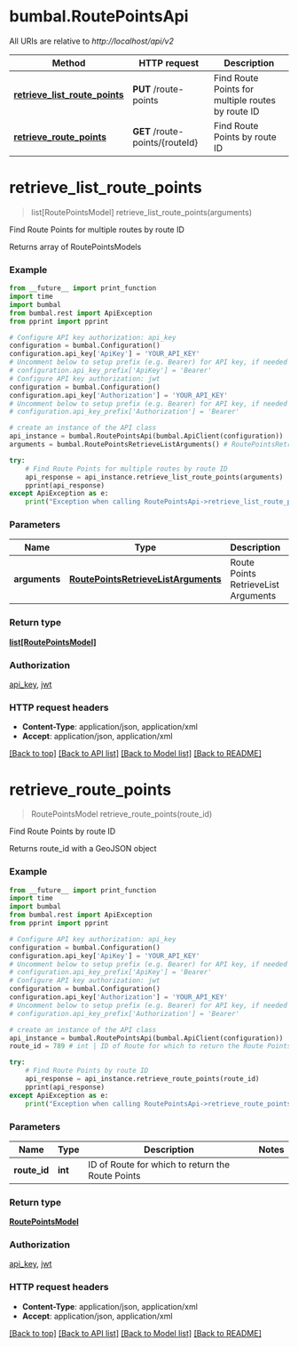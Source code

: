 # bumbal.RoutePointsApi

All URIs are relative to *http://localhost/api/v2*

Method | HTTP request | Description
------------- | ------------- | -------------
[**retrieve_list_route_points**](RoutePointsApi.md#retrieve_list_route_points) | **PUT** /route-points | Find Route Points for multiple routes by route ID
[**retrieve_route_points**](RoutePointsApi.md#retrieve_route_points) | **GET** /route-points/{routeId} | Find Route Points by route ID


# **retrieve_list_route_points**
> list[RoutePointsModel] retrieve_list_route_points(arguments)

Find Route Points for multiple routes by route ID

Returns array of RoutePointsModels

### Example
```python
from __future__ import print_function
import time
import bumbal
from bumbal.rest import ApiException
from pprint import pprint

# Configure API key authorization: api_key
configuration = bumbal.Configuration()
configuration.api_key['ApiKey'] = 'YOUR_API_KEY'
# Uncomment below to setup prefix (e.g. Bearer) for API key, if needed
# configuration.api_key_prefix['ApiKey'] = 'Bearer'
# Configure API key authorization: jwt
configuration = bumbal.Configuration()
configuration.api_key['Authorization'] = 'YOUR_API_KEY'
# Uncomment below to setup prefix (e.g. Bearer) for API key, if needed
# configuration.api_key_prefix['Authorization'] = 'Bearer'

# create an instance of the API class
api_instance = bumbal.RoutePointsApi(bumbal.ApiClient(configuration))
arguments = bumbal.RoutePointsRetrieveListArguments() # RoutePointsRetrieveListArguments | Route Points RetrieveList Arguments

try:
    # Find Route Points for multiple routes by route ID
    api_response = api_instance.retrieve_list_route_points(arguments)
    pprint(api_response)
except ApiException as e:
    print("Exception when calling RoutePointsApi->retrieve_list_route_points: %s\n" % e)
```

### Parameters

Name | Type | Description  | Notes
------------- | ------------- | ------------- | -------------
 **arguments** | [**RoutePointsRetrieveListArguments**](RoutePointsRetrieveListArguments.md)| Route Points RetrieveList Arguments | 

### Return type

[**list[RoutePointsModel]**](RoutePointsModel.md)

### Authorization

[api_key](../README.md#api_key), [jwt](../README.md#jwt)

### HTTP request headers

 - **Content-Type**: application/json, application/xml
 - **Accept**: application/json, application/xml

[[Back to top]](#) [[Back to API list]](../README.md#documentation-for-api-endpoints) [[Back to Model list]](../README.md#documentation-for-models) [[Back to README]](../README.md)

# **retrieve_route_points**
> RoutePointsModel retrieve_route_points(route_id)

Find Route Points by route ID

Returns route_id with a GeoJSON object

### Example
```python
from __future__ import print_function
import time
import bumbal
from bumbal.rest import ApiException
from pprint import pprint

# Configure API key authorization: api_key
configuration = bumbal.Configuration()
configuration.api_key['ApiKey'] = 'YOUR_API_KEY'
# Uncomment below to setup prefix (e.g. Bearer) for API key, if needed
# configuration.api_key_prefix['ApiKey'] = 'Bearer'
# Configure API key authorization: jwt
configuration = bumbal.Configuration()
configuration.api_key['Authorization'] = 'YOUR_API_KEY'
# Uncomment below to setup prefix (e.g. Bearer) for API key, if needed
# configuration.api_key_prefix['Authorization'] = 'Bearer'

# create an instance of the API class
api_instance = bumbal.RoutePointsApi(bumbal.ApiClient(configuration))
route_id = 789 # int | ID of Route for which to return the Route Points

try:
    # Find Route Points by route ID
    api_response = api_instance.retrieve_route_points(route_id)
    pprint(api_response)
except ApiException as e:
    print("Exception when calling RoutePointsApi->retrieve_route_points: %s\n" % e)
```

### Parameters

Name | Type | Description  | Notes
------------- | ------------- | ------------- | -------------
 **route_id** | **int**| ID of Route for which to return the Route Points | 

### Return type

[**RoutePointsModel**](RoutePointsModel.md)

### Authorization

[api_key](../README.md#api_key), [jwt](../README.md#jwt)

### HTTP request headers

 - **Content-Type**: application/json, application/xml
 - **Accept**: application/json, application/xml

[[Back to top]](#) [[Back to API list]](../README.md#documentation-for-api-endpoints) [[Back to Model list]](../README.md#documentation-for-models) [[Back to README]](../README.md)

